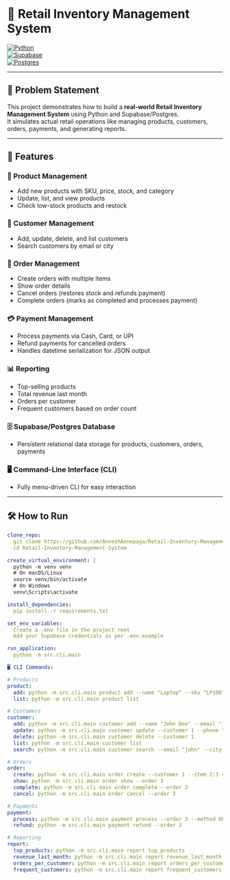 # 📌 Retail Inventory Management System

[![Python](https://img.shields.io/badge/Python-3.10%2B-blue)](https://www.python.org/)  
[![Supabase](https://img.shields.io/badge/Backend-Supabase-green)](https://supabase.com/)  
[![Postgres](https://img.shields.io/badge/Database-PostgreSQL-blue)](https://www.postgresql.org/)  

---

## 📌 Problem Statement

This project demonstrates how to build a **real-world Retail Inventory Management System** using Python and Supabase/Postgres.  
It simulates actual retail operations like managing products, customers, orders, payments, and generating reports.

---

## 🚀 Features

### 👕 Product Management
- Add new products with SKU, price, stock, and category
- Update, list, and view products
- Check low-stock products and restock

### 👥 Customer Management
- Add, update, delete, and list customers
- Search customers by email or city

### 🛒 Order Management
- Create orders with multiple items
- Show order details
- Cancel orders (restores stock and refunds payment)
- Complete orders (marks as completed and processes payment)

### 💳 Payment Management
- Process payments via Cash, Card, or UPI
- Refund payments for cancelled orders
- Handles datetime serialization for JSON output

### 📊 Reporting
- Top-selling products
- Total revenue last month
- Orders per customer
- Frequent customers based on order count

### 🗄 Supabase/Postgres Database
- Persistent relational data storage for products, customers, orders, payments

### 🖥 Command-Line Interface (CLI)
- Fully menu-driven CLI for easy interaction

---

## 🛠 How to Run

```yaml
clone_repo: 
  git clone https://github.com/AnveshAnnepaga/Retail-Inventory-Management-System.git
  cd Retail-Inventory-Management-System

create_virtual_environment: |
  python -m venv venv
  # On macOS/Linux
  source venv/bin/activate
  # On Windows
  venv\Scripts\activate

install_dependencies: 
  pip install -r requirements.txt

set_env_variables: 
  Create a .env file in the project root
  Add your Supabase credentials as per .env.example

run_application: 
  python -m src.cli.main

🖥 CLI Commands:

# Products
product:
  add: python -m src.cli.main product add --name "Laptop" --sku "LP100" --price 1200 --stock 10 --category "Electronics"
  list: python -m src.cli.main product list

# Customers
customer:
  add: python -m src.cli.main customer add --name "John Doe" --email "john@example.com" --phone "1234567890" --city "NY"
  update: python -m src.cli.main customer update --customer 1 --phone "9876543210" --city "LA"
  delete: python -m src.cli.main customer delete --customer 1
  list: python -m src.cli.main customer list
  search: python -m src.cli.main customer search --email "john" --city "NY"

# Orders
order:
  create: python -m src.cli.main order create --customer 1 --item 2:3 4:1
  show: python -m src.cli.main order show --order 3
  complete: python -m src.cli.main order complete --order 3
  cancel: python -m src.cli.main order cancel --order 3

# Payments
payment:
  process: python -m src.cli.main payment process --order 3 --method UPI
  refund: python -m src.cli.main payment refund --order 3

# Reporting
report:
  top_products: python -m src.cli.main report top_products
  revenue_last_month: python -m src.cli.main report revenue_last_month
  orders_per_customer: python -m src.cli.main report orders_per_customer
  frequent_customers: python -m src.cli.main report frequent_customers --min_orders 5
